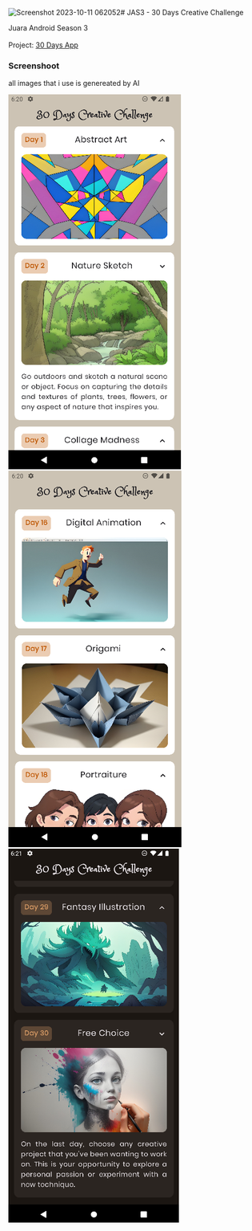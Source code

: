 ![Screenshot 2023-10-11 062052](https://github.com/mikirinkode/JAS3-30DaysApp/assets/69853015/774cf430-e9b2-4580-b984-51b556538b1e)# JAS3 - 30 Days Creative Challenge

Juara Android Season 3
<br><br>
Project: <a href="https://developer.android.com/codelabs/basic-android-kotlin-compose-30-days?continue=https%3A%2F%2Fdeveloper.android.com%2Fcourses%2Fpathways%2Fandroid-basics-compose-unit-3-pathway-3%23codelab-https%3A%2F%2Fdeveloper.android.com%2Fcodelabs%2Fbasic-android-kotlin-compose-30-days#1">30 Days App</a>

### Screenshoot

all images that i use is genereated by AI


<img src="https://github.com/mikirinkode/JAS3-30DaysApp/blob/master/screenshoot/Screenshot%202023-10-11%20062052.png?raw=true" alt="App Preview">
<img src="https://github.com/mikirinkode/JAS3-30DaysApp/blob/master/screenshoot/Screenshot%202023-10-11%20062011.png?raw=true" alt="App Preview">
<img src="https://github.com/mikirinkode/JAS3-30DaysApp/blob/master/screenshoot/Screenshot%202023-10-11%20062156.png?raw=true" alt="App Preview">
